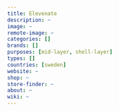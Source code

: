 ```yaml
---
title: Elevenate
description: ~
image: ~
remote-image: ~
categories: []
brands: []
purposes: [mid-layer, shell-layer]
types: []
countries: [sweden]
website: ~
shop: ~
store-finder: ~
about: ~
wiki: ~
---
```


